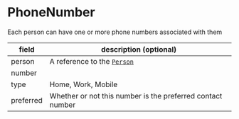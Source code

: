 # PhoneNumber

Each person can have one or more phone numbers associated with them

| field         | description (optional)
|---------------|-------------------------------------------
| person        | A reference to the [`Person`](./Person.md)
| number        |
| type          | Home, Work, Mobile
| preferred     | Whether or not this number is the preferred contact number
